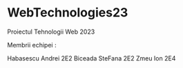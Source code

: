 # WebTechnologies23
Proiectul Tehnologii Web 2023 

Membrii echipei :

Habasescu Andrei 2E2
Biceada SteFana 2E2
Zmeu Ion 2E4
